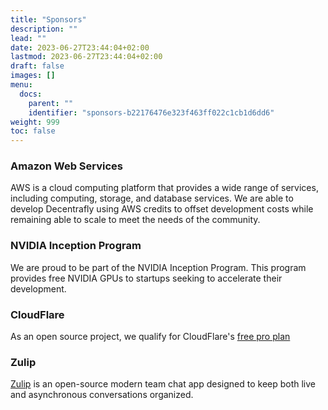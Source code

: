 ```yaml
---
title: "Sponsors"
description: ""
lead: ""
date: 2023-06-27T23:44:04+02:00
lastmod: 2023-06-27T23:44:04+02:00
draft: false
images: []
menu:
  docs:
    parent: ""
    identifier: "sponsors-b22176476e323f463ff022c1cb1d6dd6"
weight: 999
toc: false
---
```


### Amazon Web Services

AWS is a cloud computing platform that provides a wide range of services, including computing, storage, and database services. We are able to develop Decentrafly using AWS credits to offset development costs while remaining able to scale to meet the needs of the community.

### NVIDIA Inception Program

We are proud to be part of the NVIDIA Inception Program. This program provides free NVIDIA GPUs to startups seeking to accelerate their development.

### CloudFlare

As an open source project, we qualify for CloudFlare's [free pro plan](https://blog.cloudflare.com/cloudflare-open-source-your-upgrade-is-on-the-house/)

### Zulip

[Zulip](https://zulipchat.com) is an open-source modern team chat app designed to keep both live and asynchronous conversations organized.
